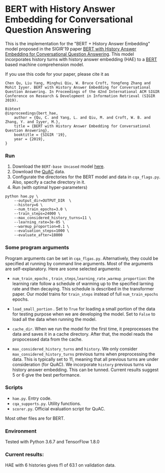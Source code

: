 # BERT with History Answer Embedding for Conversational Question Answering

This is the implementation for the "BERT + History Answer Embedding" model proposed in the SIGIR'19 paper [BERT with History Answer Embedding for Conversational Question Answering](https://arxiv.org/abs/1905.05412). This model incorporates history turns with history answer embedding (HAE) to a [BERT](https://github.com/google-research/bert) based machine comprehension model.  

If you use this code for your paper, please cite it as  
```
Chen Qu, Liu Yang, Minghui Qiu, W. Bruce Croft, Yongfeng Zhang and Mohit Iyyer. BERT with History Answer Embedding for Conversational Question Answering. In Proceedings of the 42nd International ACM SIGIR Conference on Research & Development in Information Retrieval (SIGIR 2019).

Bibtext
@inproceedings{bert_hae,
	author = {Qu, C. and Yang, L. and Qiu, M. and Croft, W. B. and Zhang, Y. and Iyyer, M.},
	title = {BERT with History Answer Embedding for Conversational Question Answering},
	booktitle = {SIGIR '19},
	year = {2019},
}
```

### Run

1. Download the `BERT-base Uncased` model [here](https://github.com/google-research/bert).
2. Download the [QuAC](http://quac.ai/) data.
3. Configurate the directories for the BERT model and data in `cqa_flags.py`. Also, specify a cache directory in it.
4. Run (with optimal hyper-parameters)

```
python hae.py \
    --output_dir=OUTPUT_DIR  \
    --history=6 \
    --num_train_epochs=3.0 \
    --train_steps=24000 \
    --max_considered_history_turns=11 \
    --learning_rate=3e-05 \
    --warmup_proportion=0.1 \
    --evaluation_steps=1000 \
    --evaluate_after=18000
```

### Some program arguments

Program arguments can be set in `cqa_flgas.py`. Alternatively, they could be specified at running by command line arguments. Most of the arguments are self-explanatory. Here are some selected arguments:

* `num_train_epochs` , `train_steps`,`learning_rate` ,`warmup_proportion`: the learning rate follow a schedule of warming up to the specified larning rate and then decaying. This schedule is described in the transformer paper. Our model trains for `train_steps` instead of full `num_train_epochs` epochs. 
* `load_small_portion` . Set to `True` for loading a small portion of the data for testing purpose when we are developing the model. Set to `False` to load all the data when running the model.
* `cache_dir`. When we run the model for the first time, it preprocesses the data and saves it in a cache directory. After that, the model reads the propocessed data from the cache.

* `max_considered_history_turns` and `history`. We only consider `max_considered_history_turns` previous turns when preprocessing the data. This is typically set to 11, meaning that all previous turns are under consideration (for QuAC). We incorporate `history` previous turns via history answer embedding. This can be tunned. Current results suggest 5 or 6 give the best performance.


### Scripts

* `hae.py`. Entry code.
* `cqa_supports.py`. Utility functions.
* `scorer.py`. Official evaluation script for QuAC.

Most other files are for BERT.


### Environment

Tested with Python 3.6.7 and TensorFlow 1.8.0

### Current results:
HAE with 6 histories gives f1 of 63.1 on validation data.
